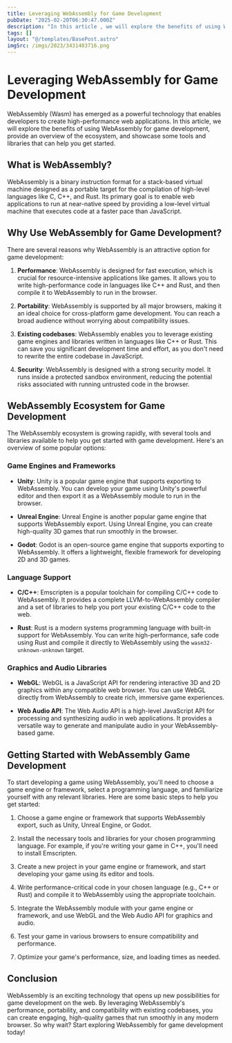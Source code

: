 ```yaml
---
title: Leveraging WebAssembly for Game Development
pubDate: "2025-02-20T06:30:47.000Z"
description: "In this article , we will explore the benefits of using WebAssembly for game development, provide an overview of the ecosystem, and showcase some tools and libraries that can help you get started"
tags: []
layout: "@/templates/BasePost.astro"
imgSrc: /imgs/2023/3431403716.png
---
```

# Leveraging WebAssembly for Game Development

WebAssembly (Wasm) has emerged as a powerful technology that enables developers to create high-performance web applications. In this article, we will explore the benefits of using WebAssembly for game development, provide an overview of the ecosystem, and showcase some tools and libraries that can help you get started.

## What is WebAssembly?

WebAssembly is a binary instruction format for a stack-based virtual machine designed as a portable target for the compilation of high-level languages like C, C++, and Rust. Its primary goal is to enable web applications to run at near-native speed by providing a low-level virtual machine that executes code at a faster pace than JavaScript.

## Why Use WebAssembly for Game Development?

There are several reasons why WebAssembly is an attractive option for game development:

1. **Performance**: WebAssembly is designed for fast execution, which is crucial for resource-intensive applications like games. It allows you to write high-performance code in languages like C++ and Rust, and then compile it to WebAssembly to run in the browser.

2. **Portability**: WebAssembly is supported by all major browsers, making it an ideal choice for cross-platform game development. You can reach a broad audience without worrying about compatibility issues.

3. **Existing codebases**: WebAssembly enables you to leverage existing game engines and libraries written in languages like C++ or Rust. This can save you significant development time and effort, as you don't need to rewrite the entire codebase in JavaScript.

4. **Security**: WebAssembly is designed with a strong security model. It runs inside a protected sandbox environment, reducing the potential risks associated with running untrusted code in the browser.

## WebAssembly Ecosystem for Game Development

The WebAssembly ecosystem is growing rapidly, with several tools and libraries available to help you get started with game development. Here's an overview of some popular options:

### Game Engines and Frameworks

- **Unity**: Unity is a popular game engine that supports exporting to WebAssembly. You can develop your game using Unity's powerful editor and then export it as a WebAssembly module to run in the browser.

- **Unreal Engine**: Unreal Engine is another popular game engine that supports WebAssembly export. Using Unreal Engine, you can create high-quality 3D games that run smoothly in the browser.

- **Godot**: Godot is an open-source game engine that supports exporting to WebAssembly. It offers a lightweight, flexible framework for developing 2D and 3D games.

### Language Support

- **C/C++**: Emscripten is a popular toolchain for compiling C/C++ code to WebAssembly. It provides a complete LLVM-to-WebAssembly compiler and a set of libraries to help you port your existing C/C++ code to the web.

- **Rust**: Rust is a modern systems programming language with built-in support for WebAssembly. You can write high-performance, safe code using Rust and compile it directly to WebAssembly using the `wasm32-unknown-unknown` target.

### Graphics and Audio Libraries

- **WebGL**: WebGL is a JavaScript API for rendering interactive 3D and 2D graphics within any compatible web browser. You can use WebGL directly from WebAssembly to create rich, immersive game experiences.

- **Web Audio API**: The Web Audio API is a high-level JavaScript API for processing and synthesizing audio in web applications. It provides a versatile way to generate and manipulate audio in your WebAssembly-based game.

## Getting Started with WebAssembly Game Development

To start developing a game using WebAssembly, you'll need to choose a game engine or framework, select a programming language, and familiarize yourself with any relevant libraries. Here are some basic steps to help you get started:

1. Choose a game engine or framework that supports WebAssembly export, such as Unity, Unreal Engine, or Godot.

2. Install the necessary tools and libraries for your chosen programming language. For example, if you're writing your game in C++, you'll need to install Emscripten.

3. Create a new project in your game engine or framework, and start developing your game using its editor and tools.

4. Write performance-critical code in your chosen language (e.g., C++ or Rust) and compile it to WebAssembly using the appropriate toolchain.

5. Integrate the WebAssembly module with your game engine or framework, and use WebGL and the Web Audio API for graphics and audio.

6. Test your game in various browsers to ensure compatibility and performance.

7. Optimize your game's performance, size, and loading times as needed.

## Conclusion

WebAssembly is an exciting technology that opens up new possibilities for game development on the web. By leveraging WebAssembly's performance, portability, and compatibility with existing codebases, you can create engaging, high-quality games that run smoothly in any modern browser. So why wait? Start exploring WebAssembly for game development today!

